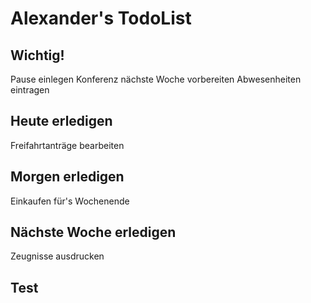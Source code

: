 # Alexander's TodoList

## Wichtig!
Pause einlegen
Konferenz nächste Woche vorbereiten
Abwesenheiten eintragen

## Heute erledigen
Freifahrtanträge bearbeiten

## Morgen erledigen
Einkaufen für's Wochenende

## Nächste Woche erledigen
Zeugnisse ausdrucken

## Test
